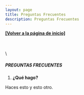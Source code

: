 ```yaml
---
layout: page
title: Preguntas Frecuentes
description: Preguntas Frecuentes
---
```


[**[Volver a la página de inicio]**](./index.html)

\
\
\

##### PREGUNTAS FRECUENTES

1. **¿Qué hago?**

Haces esto y esto otro.
